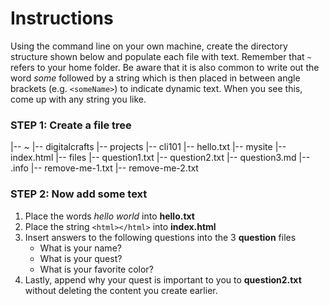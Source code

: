 # Instructions

Using the command line on your own machine, create the directory structure shown below and populate each file with text. Remember that `~` refers to your home folder. Be aware that it is also common to write out the word _some_ followed by a string which is then placed in between angle brackets (e.g. `<someName>`) to indicate dynamic text. When you see this, come up with any string you like.

### STEP 1: Create a file tree
|-- ~
    |-- digitalcrafts
        |-- projects
            |-- cli101
                |-- hello.txt
            |-- mysite
                |-- index.html
            |-- files
                |-- question1.txt
                |-- question2.txt
                |-- question3.md
                |-- <someCompany>.info
                |-- remove-me-1.txt
                |-- remove-me-2.txt

### STEP 2: Now add some text
1. Place the words _hello world_ into **hello.txt**
2. Place the string `<html></html>` into **index.html**
3. Insert answers to the following questions into the 3 **question** files
    * What is your name?
    * What is your quest?
    * What is your favorite color?
4. Lastly, append why your quest is important to you to **question2.txt** without deleting the content you create earlier.    
